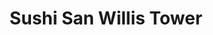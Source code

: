 ---
layout: place
title: Sushi San Willis Tower
permalink: /illinois/chicago/sushi-san-willis-tower.html
stateAbbr: IL
stateName: Illinois
cityName: Chicago
seo:
  type: restaurant
  links: https://www.sushisanrestaurant.com/willis-tower/
place_id: ChIJvRqa-GstDogR6k9hkxI0tKQ
photos:
  - name: >-
      places/ChIJvRqa-GstDogR6k9hkxI0tKQ/photos/AeeoHcJgJRE2X4pqHFwEUlTHy5TT6hbVrDRlD6W0FFJm5cSOTxREHEHHsmC9KKTPtilXxAqQ77JIrGdEjWZDNZOdmOzJw63AX2pnsIgBRvB_Ea39_V8jqM4qf0MFF10CKOBk0ve0AtJGENWkfteshO2-5Yq1SvFFRWS_8OIrw5mqyCkv2Bb1aCq_uuRHCLmah2uOaM_N0zWVXgiSZA7Y8Zmvg1UlNLwhduFBEifIy_VGEOfePWVXCEhKg5o7GuBBYCXjXciCLsMIAZGT9dvq-TVQ7fx3GN1KkQqfX2xgY-blOMtsdQ
    widthPx: 4800
    heightPx: 3200
    authorAttributions:
      - displayName: Sushi San Willis Tower
        uri: https://maps.google.com/maps/contrib/108843697188513609478
        photoUri: >-
          https://lh3.googleusercontent.com/a-/ALV-UjXuSMrRp3trl4oPr2ImgGueQ2hE1P7ovGeEqQeVa36hpX5AI_o=s100-p-k-no-mo
    flagContentUri: >-
      https://www.google.com/local/imagery/report/?cb_client=maps_api_places.places_api&image_key=!1e10!2sAF1QipOq9Blx_XAIGkHGTEeRKa7Y7cCJrsnYp-x8BAna&hl=en-US
    googleMapsUri: >-
      https://www.google.com/maps/place//data=!3m4!1e2!3m2!1sAF1QipOq9Blx_XAIGkHGTEeRKa7Y7cCJrsnYp-x8BAna!2e10!4m2!3m1!1s0x880e2d6bf89a1abd:0xa4b4341293614fea
  - name: >-
      places/ChIJvRqa-GstDogR6k9hkxI0tKQ/photos/AeeoHcI1SU5LrW0IVI72fHMvLz7WFSj5Dovyoy28YkhbrvtM2cwlUklCm3Uea5_go2KQO1fkkCsCXVb22MQWrDzFZkemDpzKECUlzR_O9AxsIJt1ArmdgTY3JEsqjJcJfnzt-67-orV4-eWk9hgLT75hDhsQVz7LN4dhiGtxE_iCjRdpgV2B_oT_XGaVSTXm4BNVTnDizympMPwMeFKaTAFQFLCjBqreI6LIP9gaaa8hB0uL7pHoy4uOvajwfJ9qoMaQLlL363at5cEAzXVifZFlmUN5NaD_KmSi_rs6tlCHV6eQLQ
    widthPx: 4800
    heightPx: 3200
    authorAttributions:
      - displayName: Sushi San Willis Tower
        uri: https://maps.google.com/maps/contrib/108843697188513609478
        photoUri: >-
          https://lh3.googleusercontent.com/a-/ALV-UjXuSMrRp3trl4oPr2ImgGueQ2hE1P7ovGeEqQeVa36hpX5AI_o=s100-p-k-no-mo
    flagContentUri: >-
      https://www.google.com/local/imagery/report/?cb_client=maps_api_places.places_api&image_key=!1e10!2sAF1QipN0vNksL53jmw_WfI_b_BPIVC0ox8vHrNxFDSDS&hl=en-US
    googleMapsUri: >-
      https://www.google.com/maps/place//data=!3m4!1e2!3m2!1sAF1QipN0vNksL53jmw_WfI_b_BPIVC0ox8vHrNxFDSDS!2e10!4m2!3m1!1s0x880e2d6bf89a1abd:0xa4b4341293614fea
  - name: >-
      places/ChIJvRqa-GstDogR6k9hkxI0tKQ/photos/AeeoHcIkfpZbgUoeBnhUCF8Ge_APEBLBT-9gfz8eNVomvY2tsVmfpGtz_64mthFLdWq81vRPK24SUbIqNMifsARGbAnFNu2SHesdp3ChLlKhM_pf1LzTAaM0A47kcAjMKyfZHFxNQqgM5xWzQSdqCvD0i4ST0MrM_EMnt5c_OGPKgwtT05ZBwJxVfh4VqR5TTJ8b0VrmP3MnFNJ1GTkl-UElUkf7R-JdVGQftBZEYpuvcU-CW-CAZiytX9ddOsbYAPL3VmcHop8HL5qk5iQBO-tDTSndJxSZo-nHA7hytKYVNA82WA
    widthPx: 4800
    heightPx: 3200
    authorAttributions:
      - displayName: Sushi San Willis Tower
        uri: https://maps.google.com/maps/contrib/108843697188513609478
        photoUri: >-
          https://lh3.googleusercontent.com/a-/ALV-UjXuSMrRp3trl4oPr2ImgGueQ2hE1P7ovGeEqQeVa36hpX5AI_o=s100-p-k-no-mo
    flagContentUri: >-
      https://www.google.com/local/imagery/report/?cb_client=maps_api_places.places_api&image_key=!1e10!2sAF1QipOwCPXJpqhTkY99WSQ7j1oe6FE_C3AR5fXCn-M7&hl=en-US
    googleMapsUri: >-
      https://www.google.com/maps/place//data=!3m4!1e2!3m2!1sAF1QipOwCPXJpqhTkY99WSQ7j1oe6FE_C3AR5fXCn-M7!2e10!4m2!3m1!1s0x880e2d6bf89a1abd:0xa4b4341293614fea
  - name: >-
      places/ChIJvRqa-GstDogR6k9hkxI0tKQ/photos/AeeoHcK-Z68Gkkg_CbNJOREmR7WUVaW1K2YEHLXl8Om28Xg-M5vgWE4Tvbn7yjDuxdyCRvbz1tKTrBdm2ar64QcXpau9JLRJ7OvUUztpRp5JBol2Cajpk_SazJkE0X546dyi0z5OADyuWHwrqWejr4RyQceF9cqyF72ojaWEUTKZUThit3A0JUePX-Eilg6TM7vQ6m1kwuPP0T6ad2tu6n1JTcYjakaJxpnZ5dGUg-2HTaYaytwtO5zqVf4JWH-mebfBwl-vr3SROJg2jvfqOGQP7OxTxMA-J4A8funqi72CrNC-VA
    widthPx: 1500
    heightPx: 1000
    authorAttributions:
      - displayName: Sushi San Willis Tower
        uri: https://maps.google.com/maps/contrib/108843697188513609478
        photoUri: >-
          https://lh3.googleusercontent.com/a-/ALV-UjXuSMrRp3trl4oPr2ImgGueQ2hE1P7ovGeEqQeVa36hpX5AI_o=s100-p-k-no-mo
    flagContentUri: >-
      https://www.google.com/local/imagery/report/?cb_client=maps_api_places.places_api&image_key=!1e10!2sAF1QipNpZB8FeU3sOWKAoATox2UTZW6UFUD0MYOW7ZTX&hl=en-US
    googleMapsUri: >-
      https://www.google.com/maps/place//data=!3m4!1e2!3m2!1sAF1QipNpZB8FeU3sOWKAoATox2UTZW6UFUD0MYOW7ZTX!2e10!4m2!3m1!1s0x880e2d6bf89a1abd:0xa4b4341293614fea
  - name: >-
      places/ChIJvRqa-GstDogR6k9hkxI0tKQ/photos/AeeoHcKZBE1nsjxoILJFq_eyxQn2FC6qQfKYZ5rYuwDv6tEau6v09LRA8Gc6BHnussRV6T6JsKsoxshz-JBD7WyiQKnFg4ic8GDaZ1aujTb2-exnhFhIdorCQC1QRJM4X4kOO8hCzW5Fd59ix30ATtoYwO3Z3m0nNqHL34q9ejcJQ9Xd60wP20U1b3C8Wfrm-fMfA922F-nCfgGhqqJOjB-TSRth0QI206-HDzQVv8yVpF7rY2x7fENGc6KIrBQ6O2ubZE1kJvSlqeXX12zWej9KtwCM8iSCFXTtuY3ZoMPm97_vjw
    widthPx: 3200
    heightPx: 4800
    authorAttributions:
      - displayName: Sushi San Willis Tower
        uri: https://maps.google.com/maps/contrib/108843697188513609478
        photoUri: >-
          https://lh3.googleusercontent.com/a-/ALV-UjXuSMrRp3trl4oPr2ImgGueQ2hE1P7ovGeEqQeVa36hpX5AI_o=s100-p-k-no-mo
    flagContentUri: >-
      https://www.google.com/local/imagery/report/?cb_client=maps_api_places.places_api&image_key=!1e10!2sAF1QipMr8B9tWGme1ApOyc4uPOVR39jD2V7AjcPcIxkf&hl=en-US
    googleMapsUri: >-
      https://www.google.com/maps/place//data=!3m4!1e2!3m2!1sAF1QipMr8B9tWGme1ApOyc4uPOVR39jD2V7AjcPcIxkf!2e10!4m2!3m1!1s0x880e2d6bf89a1abd:0xa4b4341293614fea
  - name: >-
      places/ChIJvRqa-GstDogR6k9hkxI0tKQ/photos/AeeoHcJFEtcTAIVleRLXThGkGbE5vR7zKQb8BCplpzAgxfYApgBDNfdKz1zyB2-EaNM4K9Xu9_gtMmNIPfDb59vt8DmkdEhxhj_UYsjlFLKums21iSQUvUp9YBxexbJLpqaxwNuabfG1G81ok1p-iBEl1ESF3ajynSlq9_Agbj2T-jvsAL_HUIpz2eZY5bPLHnoi4hiAXB7leNt6KGea20YrT5LYFhpOKZytfR6Awq7bAS4weC6G85anyyss2W596dIofDIsGhjxP3a73Mz38P9JFCjalEhOLyhjfQguhPS1KeU--_wNNxqETDeIl0EsVHfpI8su_Sp3hRwqI2-1sKHBVCku3guyVkbrvK8mgHPXog9UMiCbFei2MKD5RsLF1An2hss_0-9RsiWnIY6dQTKU2pw8jiqzkQdTQs1gZSxXo4NBt46z
    widthPx: 3024
    heightPx: 4032
    authorAttributions:
      - displayName: Daniel A GG
        uri: https://maps.google.com/maps/contrib/103426137497997187662
        photoUri: >-
          https://lh3.googleusercontent.com/a-/ALV-UjXp_KmGpSkWEf8yiG_IbrjQ7AtUW_wGWdPb3acHvjtPaI7_d1__=s100-p-k-no-mo
    flagContentUri: >-
      https://www.google.com/local/imagery/report/?cb_client=maps_api_places.places_api&image_key=!1e10!2sCIHM0ogKEICAgICX_ZP74gE&hl=en-US
    googleMapsUri: >-
      https://www.google.com/maps/place//data=!3m4!1e2!3m2!1sCIHM0ogKEICAgICX_ZP74gE!2e10!4m2!3m1!1s0x880e2d6bf89a1abd:0xa4b4341293614fea
  - name: >-
      places/ChIJvRqa-GstDogR6k9hkxI0tKQ/photos/AeeoHcIq44xOR3bkjae-lkW5UmfE0PFREfY_xR1iKyumyUGoxj0AMu44J1OQm_HB8V-PFdXk8QWsGNFujUUCqfJ_28ygb5AGUZcV6dPN9GCPs2o3m7qq8KjpdvZ26yLdFJqooXxgJV0ly18YEYqX26vGGv6Ckcsw_1q0Ix-tat2PJTnU_6w0oCLuiBK8iU-78cS96WVyDh1QJn1FpI1Oz-noI7G08GMv94UH2tPfC6WvuWtcKNjBg11qW3FGUpVtkNKgzcL5o09-Vf8-ZX2_fCfmDhqDIoKRBTpYGMzwUWUl_188TtsyOJF_zBG61hPowm9PcsH4dNhNdCEXYRVj3GkfKsSTEVKjy_qH9S-ORs-lQthRmvdYfRelu6o0NdkrOEEWR5-6lurtKmwowM-RFCO6AO8ohwpWokJSZEA4d8aweTOgsr0
    widthPx: 3024
    heightPx: 4032
    authorAttributions:
      - displayName: Daniel A GG
        uri: https://maps.google.com/maps/contrib/103426137497997187662
        photoUri: >-
          https://lh3.googleusercontent.com/a-/ALV-UjXp_KmGpSkWEf8yiG_IbrjQ7AtUW_wGWdPb3acHvjtPaI7_d1__=s100-p-k-no-mo
    flagContentUri: >-
      https://www.google.com/local/imagery/report/?cb_client=maps_api_places.places_api&image_key=!1e10!2sCIHM0ogKEICAgICX_ZP70gE&hl=en-US
    googleMapsUri: >-
      https://www.google.com/maps/place//data=!3m4!1e2!3m2!1sCIHM0ogKEICAgICX_ZP70gE!2e10!4m2!3m1!1s0x880e2d6bf89a1abd:0xa4b4341293614fea
  - name: >-
      places/ChIJvRqa-GstDogR6k9hkxI0tKQ/photos/AeeoHcLvYq-gUm21iBYxsbjJre0toN7XYT2Q4JL-sWjyw2T3AHep9_u4_A7FpCfd1eOHjfdXW6PhYQqL00agAENnQo8hE4RmG6lsQKFJpu5yz-1FfkUeByQOMqs9nK78PObd0BoFHZUHJtf6BUx1koT9nsKwhnq_1u0IDZIq-oM4LFPTAYN6CFosQK6iXRKAAs3jr5sHVHhEZ8v_BhLjXwoyvCIZi7J7waX7Sdzwi-GmKF7DSaOox6pXV_8pxMDABOBi5ZiF74tuwx8g0jcyBv6d7UXNRAXvXr3VfnBW211DlfUUjw
    widthPx: 3200
    heightPx: 4800
    authorAttributions:
      - displayName: Sushi San Willis Tower
        uri: https://maps.google.com/maps/contrib/108843697188513609478
        photoUri: >-
          https://lh3.googleusercontent.com/a-/ALV-UjXuSMrRp3trl4oPr2ImgGueQ2hE1P7ovGeEqQeVa36hpX5AI_o=s100-p-k-no-mo
    flagContentUri: >-
      https://www.google.com/local/imagery/report/?cb_client=maps_api_places.places_api&image_key=!1e10!2sAF1QipPSmKBl2Jy4kBWgfPFM5v-wZU9Zrkc4jje4jxOu&hl=en-US
    googleMapsUri: >-
      https://www.google.com/maps/place//data=!3m4!1e2!3m2!1sAF1QipPSmKBl2Jy4kBWgfPFM5v-wZU9Zrkc4jje4jxOu!2e10!4m2!3m1!1s0x880e2d6bf89a1abd:0xa4b4341293614fea
  - name: >-
      places/ChIJvRqa-GstDogR6k9hkxI0tKQ/photos/AeeoHcL7kEJYODYXtyZIvQkY2vfNjrBhy2XPDplsYAs2n629GIimO8sYQUUmpRWgXxwt45IaizY-tWhIpB-KlCnYrkfqvJTA6qnPkKD2WUy-RcM9CiE5TIjYKwLKJ3wWjmI8uFw68EU8LZ7pvpBul4uVOaqVFwdeAan9JZH7IBxVK9RQIsNVPGv8sQ2Zy028vzAujWYrGrvTh3bgWaPRV4JhYQ9vuVQ5yELljjP-UjqYK7jDLw5Bwm4-B-dXic0qY4R7AQeb695M7qiMUHBEDyf9TiaXCzxZ6Z6eI-RaMLzzJpz7_A
    widthPx: 4800
    heightPx: 3200
    authorAttributions:
      - displayName: Sushi San Willis Tower
        uri: https://maps.google.com/maps/contrib/108843697188513609478
        photoUri: >-
          https://lh3.googleusercontent.com/a-/ALV-UjXuSMrRp3trl4oPr2ImgGueQ2hE1P7ovGeEqQeVa36hpX5AI_o=s100-p-k-no-mo
    flagContentUri: >-
      https://www.google.com/local/imagery/report/?cb_client=maps_api_places.places_api&image_key=!1e10!2sAF1QipM-uIIgjahQxix5Tr-02WSqvoyAxHAaCW5FaELY&hl=en-US
    googleMapsUri: >-
      https://www.google.com/maps/place//data=!3m4!1e2!3m2!1sAF1QipM-uIIgjahQxix5Tr-02WSqvoyAxHAaCW5FaELY!2e10!4m2!3m1!1s0x880e2d6bf89a1abd:0xa4b4341293614fea
  - name: >-
      places/ChIJvRqa-GstDogR6k9hkxI0tKQ/photos/AeeoHcJjB_x69qHKA6XR4Y-jKxyUyNcSuVorsHlMYfuIKG19LQJAloJsHRj6WY4HW9rOYbwVYCxHDySRVczUxRA4UL2sES-PeJC0Sp3h3rOGYkjHQ1W7uFvEMoRZyKNNoBoSFuYeYjr4rHGoYE8ngkwV8DOpZQ6nZZcpuFXGhiUYFkNi4rS00qcylL8Qfr8cqSdhsTk_SMlcMdmxZ4zsrGnD5RiR5aCF_joU4b0u21iLIBitOFd-NchVi1IXmBr1Br9e0v7rhzq0egXd7AbfUqqHLdTNQDdMr0szTdlfwVswyAA2NA
    widthPx: 4800
    heightPx: 3200
    authorAttributions:
      - displayName: Sushi San Willis Tower
        uri: https://maps.google.com/maps/contrib/108843697188513609478
        photoUri: >-
          https://lh3.googleusercontent.com/a-/ALV-UjXuSMrRp3trl4oPr2ImgGueQ2hE1P7ovGeEqQeVa36hpX5AI_o=s100-p-k-no-mo
    flagContentUri: >-
      https://www.google.com/local/imagery/report/?cb_client=maps_api_places.places_api&image_key=!1e10!2sAF1QipNm90ezNYRl9ggLClZX6bUNAOxmkPBx-FeOlsAg&hl=en-US
    googleMapsUri: >-
      https://www.google.com/maps/place//data=!3m4!1e2!3m2!1sAF1QipNm90ezNYRl9ggLClZX6bUNAOxmkPBx-FeOlsAg!2e10!4m2!3m1!1s0x880e2d6bf89a1abd:0xa4b4341293614fea
address: 233 S Wacker Dr, Chicago, IL 60606, USA
street: 233 S Wacker Dr
city: Chicago
state: IL
zip: '60606'
country: USA
neighborhood: Chicago Loop
latitude: '41.878881'
longitude: '-87.636516'
accessibility_options:
  wheelchairAccessibleEntrance: true
  wheelchairAccessibleRestroom: true
  wheelchairAccessibleSeating: true
business_status: OPERATIONAL
name: Sushi San Willis Tower
google_maps_links:
  directionsUri: >-
    https://www.google.com/maps/dir//''/data=!4m7!4m6!1m1!4e2!1m2!1m1!1s0x880e2d6bf89a1abd:0xa4b4341293614fea!3e0
  placeUri: https://maps.google.com/?cid=11868168172414783466
  writeAReviewUri: >-
    https://www.google.com/maps/place//data=!4m3!3m2!1s0x880e2d6bf89a1abd:0xa4b4341293614fea!12e1
  reviewsUri: >-
    https://www.google.com/maps/place//data=!4m4!3m3!1s0x880e2d6bf89a1abd:0xa4b4341293614fea!9m1!1b1
  photosUri: >-
    https://www.google.com/maps/place//data=!4m3!3m2!1s0x880e2d6bf89a1abd:0xa4b4341293614fea!10e5
primary_type: Japanese Restaurant
opening_hours:
  openNow: false
  periods:
    - open:
        day: 1
        hour: 11
        minute: 0
      close:
        day: 1
        hour: 16
        minute: 0
    - open:
        day: 2
        hour: 11
        minute: 0
      close:
        day: 2
        hour: 16
        minute: 0
    - open:
        day: 3
        hour: 11
        minute: 0
      close:
        day: 3
        hour: 16
        minute: 0
    - open:
        day: 4
        hour: 11
        minute: 0
      close:
        day: 4
        hour: 16
        minute: 0
    - open:
        day: 5
        hour: 11
        minute: 0
      close:
        day: 5
        hour: 16
        minute: 0
    - open:
        day: 6
        hour: 11
        minute: 0
      close:
        day: 6
        hour: 17
        minute: 0
  weekdayDescriptions:
    - 'Monday: 11:00 AM – 4:00 PM'
    - 'Tuesday: 11:00 AM – 4:00 PM'
    - 'Wednesday: 11:00 AM – 4:00 PM'
    - 'Thursday: 11:00 AM – 4:00 PM'
    - 'Friday: 11:00 AM – 4:00 PM'
    - 'Saturday: 11:00 AM – 5:00 PM'
    - 'Sunday: Closed'
  nextOpenTime: '2025-05-05T16:00:00Z'
secondary_opening_hours:
  regular:
    weekdayDescriptions: null
    type: null
  current:
    weekdayDescriptions: null
    type: null
phone: (312) 428-7694
price_level: PRICE_LEVEL_MODERATE
price_range: $20 &ndash; $30
rating: '4.3'
rating_count: 36
website: https://www.sushisanrestaurant.com/willis-tower/
description: >-
  Explore Sushi San in Chicago, IL$$$Sushi San Willis Tower in Chicago, IL,
  stands out as a premier Japanese restaurant nestled in the heart of the city's
  bustling Loop neighborhood, offering fresh and flavorful sushi options that
  attract locals and visitors alike. This spot boasts an accessible environment
  with wheelchair-friendly entrances, restrooms, and seating, making it a
  welcoming choice for everyone seeking authentic Japanese cuisine. Diners can
  enjoy a variety of expertly prepared rolls and dishes in a modern setting,
  perfect for a quick lunch or a relaxed meal, with moderate pricing that fits
  various budgets. The restaurant's location near iconic landmarks adds to its
  appeal for those searching for top-rated sushi experiences in the area,
  blending convenience with high-quality flavors that keep patrons coming back.
generative_summary: >-
  Explore Sushi San in Chicago, IL$$$Sushi San Willis Tower in Chicago, IL,
  stands out as a premier Japanese restaurant nestled in the heart of the city's
  bustling Loop neighborhood, offering fresh and flavorful sushi options that
  attract locals and visitors alike. This spot boasts an accessible environment
  with wheelchair-friendly entrances, restrooms, and seating, making it a
  welcoming choice for everyone seeking authentic Japanese cuisine. Diners can
  enjoy a variety of expertly prepared rolls and dishes in a modern setting,
  perfect for a quick lunch or a relaxed meal, with moderate pricing that fits
  various budgets. The restaurant's location near iconic landmarks adds to its
  appeal for those searching for top-rated sushi experiences in the area,
  blending convenience with high-quality flavors that keep patrons coming back.
generative_disclosure: Summarized by AI using the Grok-3-Mini model.
reviews: null
review_summary: >-
  Visitor Feedback on This Chicago Sushi Favorite$$$Folks heading to sushi
  places near me often rave about the fresh ingredients and creative rolls at
  this spot, making it a go-to for satisfying cravings in a laid-back vibe. Many
  appreciate the consistent quality and attentive service that elevate the
  overall dining experience, even if some mention wait times during peak hours.
  Reviewers frequently highlight the value for the price, noting that the
  portions are generous and the flavors hit the mark for anyone exploring
  Japanese places near me. Overall, the positive buzz around the atmosphere and
  variety keeps the feedback upbeat, with most agreeing it's a solid pick for
  anyone hunting for best sushi near me. While not every visit is flawless, the
  general consensus leans toward recommending it for its reliable taste and
  welcoming feel.
review_disclosure: Summarized by AI using the Grok-3-Mini model.
parking_options: null
payment_options: null
allow_dogs: null
curbside_pickup: null
delivery: null
dine_in: null
good_for_children: null
good_for_groups: null
good_for_sports: null
live_music: null
menu_for_children: null
outdoor_seating: null
reservable: null
restroom: null
serves_beer: null
serves_breakfast: null
serves_brunch: null
serves_cocktails: null
serves_coffee: null
serves_dinner: null
serves_dessert: null
serves_lunch: null
serves_vegetarian_food: null
serves_wine: null
takeout: null
update_category: enterprise
places_description: null

---